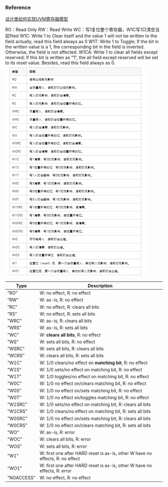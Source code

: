 ### Reference
[设计里如何实现UVM寄存器模型](https://aijishu.com/a/1060000000328459)

RO：Read Only
RW：Read Write
WC：写1复位整个寄存器，W1C写1只清空当前filed
W1C: Write 1 to Clear itself and the value 1 will not be written to the field actually, read this field always as 0
W1T: Write 1 to Toggle; If the bit in the written value is a 1, the corresponding bit in the field is inverted. Otherwise, the field is not affected.
W1CA: Write 1 to clear all fields except reserved; If this bit is written as “1”, the all field except reserved will be set to its reset value. Besides, read this field always as 0.
![](Register.assets\23495115-5c2404a2eec9454d.png)

| Type | Description |
| - | - |
|”RO”|	W: no effect, R: no effect| 
|”RW”|	W: as-is, R: no effect |
|”RC” |	W: no effect, R: clears all bits |
|”RS”|	W: no effect, R: sets all bits|
|”WRC”|	W: as-is, R: clears all bits|
|”WRS”|	W: as-is, R: sets all bits|
|”WC”|	W: **clears all bits**, R: no effect|
|”WS”|	W: sets all bits, R: no effect|
|”WSRC”|	W: sets all bits, R: clears all bits|
|”WCRS”|	W: clears all bits, R: sets all bits|
|”W1C”|	W: 1/0 clears/no effect on **matching bit**, R: no effect|
|”W1S”|	W: 1/0 sets/no effect on matching bit, R: no effect|
|”W1T”|	W: 1/0 toggles/no effect on matching bit, R: no effect|
|”W0C”|	W: 1/0 no effect on/clears matching bit, R: no effect|
|”W0S”|	W: 1/0 no effect on/sets matching bit, R: no effect|
|”W0T”|	W: 1/0 no effect on/toggles matching bit, R: no effect|
|”W1SRC”|	W: 1/0 sets/no effect on matching bit, R: clears all bits|
|”W1CRS”|	W: 1/0 clears/no effect on matching bit, R: sets all bits|
|”W0SRC”|	W: 1/0 no effect on/sets matching bit, R: clears all bits|
|”W0CRS”|	W: 1/0 no effect on/clears matching bit, R: sets all bits|
|”WO”|	W: as-is, R: error|
|”WOC”|	W: clears all bits, R: error|
|”WOS”|	W: sets all bits, R: error|
|”W1”|	W: first one after HARD reset is as-is, other W have no effects, R: no effect|
|”WO1”|	W: first one after HARD reset is as-is, other W have no effects, R: error|
|”NOACCESS”|	W: no effect, R: no effect|
